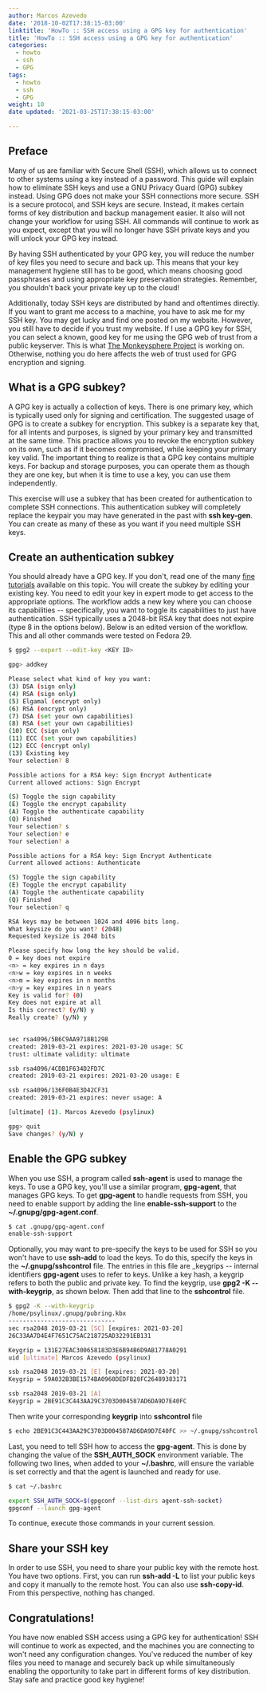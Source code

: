 ```yaml
---
author: Marcos Azevedo
date: '2018-10-02T17:38:15-03:00'
linktitle: 'HowTo :: SSH access using a GPG key for authentication'
title: 'HowTo :: SSH access using a GPG key for authentication'
categories:
  - howto
  - ssh
  - GPG
tags:
  - howto
  - ssh
  - GPG
weight: 10
date updated: '2021-03-25T17:38:15-03:00'

---
```



## Preface
Many of us are familiar with Secure Shell (SSH), which allows us to connect to other systems using a key instead of a password. This guide will explain how to eliminate SSH keys and use a GNU Privacy Guard (GPG) subkey instead. Using GPG does not make your SSH connections more secure. SSH is a secure protocol, and SSH keys are secure. Instead, it makes certain forms of key distribution and backup management easier. It also will not change your workflow for using SSH. All commands will continue to work as you expect, except that you will no longer have SSH private keys and you will unlock your GPG key instead.

By having SSH authenticated by your GPG key, you will reduce the number of key files you need to secure and back up. This means that your key management hygiene still has to be good, which means choosing good passphrases and using appropriate key preservation strategies. Remember, you shouldn't back your private key up to the cloud!

Additionally, today SSH keys are distributed by hand and oftentimes directly. If you want to grant me access to a machine, you have to ask me for my SSH key. You may get lucky and find one posted on my website. However, you still have to decide if you trust my website. If I use a GPG key for SSH, you can select a known, good key for me using the GPG web of trust from a public keyserver. This is what [The Monkeysphere Project](https://monkeysphere.info/) is working on. Otherwise, nothing you do here affects the web of trust used for GPG encryption and signing.

## What is a GPG subkey?
A GPG key is actually a collection of keys. There is one primary key, which is typically used only for signing and certification. The suggested usage of GPG is to create a subkey for encryption. This subkey is a separate key that, for all intents and purposes, is signed by your primary key and transmitted at the same time. This practice allows you to revoke the encryption subkey on its own, such as if it becomes compromised, while keeping your primary key valid.
The important thing to realize is that a GPG key contains multiple keys. For backup and storage purposes, you can operate them as though they are one key, but when it is time to use a key, you can use them independently.

This exercise will use a subkey that has been created for authentication to complete SSH connections. This authentication subkey will completely replace the keypair you may have generated in the past with **ssh key-gen**. You can create as many of these as you want if you need multiple SSH keys.

## Create an authentication subkey
You should already have a GPG key. If you don't, read one of the many [fine tutorials](https://docs.fedoraproject.org/en-US/quick-docs/create-gpg-keys/) available on this topic. You will create the subkey by editing your existing key. You need to edit your key in expert mode to get access to the appropriate options.
The workflow adds a new key where you can choose its capabilities -- specifically, you want to toggle its capabilities to just have authentication. SSH typically uses a 2048-bit RSA key that does not expire (type 8 in the options below).
Below is an edited version of the workflow. This and all other commands were tested on Fedora 29.

```bash
$ gpg2 --expert --edit-key <KEY ID>

gpg> addkey

Please select what kind of key you want:
(3) DSA (sign only)
(4) RSA (sign only)
(5) Elgamal (encrypt only)
(6) RSA (encrypt only)
(7) DSA (set your own capabilities)
(8) RSA (set your own capabilities)
(10) ECC (sign only)
(11) ECC (set your own capabilities)
(12) ECC (encrypt only)
(13) Existing key
Your selection? 8

Possible actions for a RSA key: Sign Encrypt Authenticate
Current allowed actions: Sign Encrypt

(S) Toggle the sign capability
(E) Toggle the encrypt capability
(A) Toggle the authenticate capability
(Q) Finished
Your selection? s
Your selection? e
Your selection? a

Possible actions for a RSA key: Sign Encrypt Authenticate
Current allowed actions: Authenticate

(S) Toggle the sign capability
(E) Toggle the encrypt capability
(A) Toggle the authenticate capability
(Q) Finished
Your selection? q

RSA keys may be between 1024 and 4096 bits long.
What keysize do you want? (2048)
Requested keysize is 2048 bits

Please specify how long the key should be valid.
0 = key does not expire
<n> = key expires in n days
<n>w = key expires in n weeks
<n>m = key expires in n months
<n>y = key expires in n years
Key is valid for? (0)
Key does not expire at all
Is this correct? (y/N) y
Really create? (y/N) y
 

sec rsa4096/5B6C9AA9718B1298
created: 2019-03-21 expires: 2021-03-20 usage: SC
trust: ultimate validity: ultimate

ssb rsa4096/4CDB1F634D2FD7C
created: 2019-03-21 expires: 2021-03-20 usage: E

ssb rsa4096/136F0B4E3D42CF31
created: 2019-03-21 expires: never usage: A

[ultimate] (1). Marcos Azevedo (psylinux)

gpg> quit
Save changes? (y/N) y
```

## Enable the GPG subkey
When you use SSH, a program called **ssh-agent** is used to manage the keys. To use a GPG key, you'll use a similar program, **gpg-agent**, that manages GPG keys. To get **gpg-agent** to handle requests from SSH, you need to enable support by adding the line **enable-ssh-support** to the **~/.gnupg/gpg-agent.conf**.

```bash
$ cat .gnupg/gpg-agent.conf
enable-ssh-support
```
  
Optionally, you may want to pre-specify the keys to be used for SSH so you won't have to use **ssh-add** to load the keys. To do this, specify the keys in the **~/.gnupg/sshcontrol** file. The entries in this file are _keygrips -- internal identifiers **gpg-agent** uses to refer to keys. Unlike a key hash, a keygrip refers to both the public and private key. To find the keygrip, use **gpg2 -K --with-keygrip**, as shown below. Then add that line to the **sshcontrol** file.

```bash
$ gpg2 -K --with-keygrip
/home/psylinux/.gnupg/pubring.kbx
------------------------------
sec rsa2048 2019-03-21 [SC] [expires: 2021-03-20]
26C33AA7D4E4F7651C75AC218725AD32291EB131

Keygrip = 131E27EAC300658183D3E6B94B6D9AB1778A0291
uid [ultimate] Marcos Azevedo (psylinux)

ssb rsa2048 2019-03-21 [E] [expires: 2021-03-20]
Keygrip = 59A032B3BE1574BA0960DEDFB28FC26489383171

ssb rsa2048 2019-03-21 [A]
Keygrip = 2BE91C3C443AA29C3703D004587AD6DA9D7E40FC
```

Then write your corresponding **keygrip** into **sshcontrol** file
```bash
$ echo 2BE91C3C443AA29C3703D004587AD6DA9D7E40FC >> ~/.gnupg/sshcontrol
```

Last, you need to tell SSH how to access the **gpg-agent**. This is done by changing the value of the **SSH_AUTH_SOCK** environment variable. The following two lines, when added to your **~/.bashrc**, will ensure the variable is set correctly and that the agent is launched and ready for use.

```bash
$ cat ~/.bashrc

export SSH_AUTH_SOCK=$(gpgconf --list-dirs agent-ssh-socket)
gpgconf --launch gpg-agent

```

To continue, execute those commands in your current session.

## Share your SSH key
In order to use SSH, you need to share your public key with the remote host. You have two options. First, you can run **ssh-add -L** to list your public keys and copy it manually to the remote host. You can also use **ssh-copy-id**. From this perspective, nothing has changed.

## Congratulations!
You have now enabled SSH access using a GPG key for authentication! SSH will continue to work as expected, and the machines you are connecting to won't need any configuration changes. You've reduced the number of key files you need to manage and securely back up while simultaneously enabling the opportunity to take part in different forms of key distribution. Stay safe and practice good key hygiene!